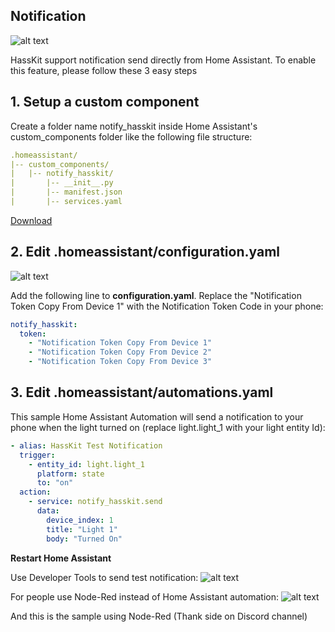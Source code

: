 ## Notification

![alt text](https://github.com/tuanha2000vn/hasskit/blob/master/graphic%20template/Notification/image.png "Notification iOS")

HassKit support notification send directly from Home Assistant. To enable this feature, please follow these 3 easy steps

## 1. Setup a custom component

Create a folder name notify_hasskit inside Home Assistant's custom_components folder like the following file structure:
```yaml
.homeassistant/
|-- custom_components/
|   |-- notify_hasskit/
|       |-- __init__.py
|       |-- manifest.json
|       |-- services.yaml
```
[Download](https://github.com/tuanha2000vn/hasskit/raw/master/custom_components/notify_hasskit.zip)
## 2. Edit .homeassistant/configuration.yaml

![alt text](https://github.com/tuanha2000vn/hasskit/blob/master/graphic%20template/notification_token.png "Notification Token Guide")

Add the following line to **configuration.yaml**. Replace the "Notification Token Copy From Device 1" with the Notification Token Code in your phone:
```yaml
notify_hasskit:
  token:
    - "Notification Token Copy From Device 1"
    - "Notification Token Copy From Device 2"
    - "Notification Token Copy From Device 3"
```
## 3. Edit .homeassistant/automations.yaml

This sample Home Assistant Automation will send a notification to your phone when the light turned on (replace light.light_1 with your light entity Id):
```yaml
- alias: HassKit Test Notification
  trigger:
    - entity_id: light.light_1
      platform: state
      to: "on"
  action:
    - service: notify_hasskit.send
      data:
        device_index: 1
        title: "Light 1"
        body: "Turned On"
```

**Restart Home Assistant**

Use Developer Tools to send test notification:
![alt text](https://github.com/tuanha2000vn/hasskit/blob/master/graphic%20template/Notification/developer_tools.png "Notification Developer Tools")

For people use Node-Red instead of Home Assistant automation:
![alt text](https://github.com/tuanha2000vn/hasskit/blob/master/graphic%20template/Notification/node_red.png "Notification Node Red")

And this is the sample using Node-Red (Thank side on Discord channel)
